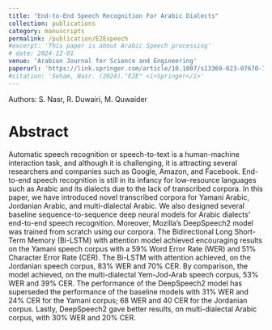 ```yaml
---
title: "End-to-End Speech Recognition For Arabic Dialects"
collection: publications
category: manuscripts
permalink: /publication/E2Espeech
#excerpt: 'This paper is about Arabic Speech processing'
# date: 2024-12-01
venue: 'Arabian Journal for Science and Engineering'
paperurl: 'https://link.springer.com/article/10.1007/s13369-023-07670-7'
#citation: 'Seham, Nasr. (2024)."E2E" <i>Springer</i>'
---
```

Authors: S. Nasr, R. Duwairi, M. Quwaider

# Abstract
Automatic speech recognition or speech-to-text is a human-machine interaction task, and although it is challenging, it is attracting several researchers and companies such as Google, Amazon, and Facebook. End-to-end speech recognition is still in its infancy for low-resource languages such as Arabic and its dialects due to the lack of transcribed corpora. In this paper, we have introduced novel transcribed corpora for Yamani Arabic, Jordanian Arabic, and multi-dialectal Arabic. We also designed several baseline sequence-to-sequence deep neural models for Arabic dialects’ end-to-end speech recognition. Moreover, Mozilla’s DeepSpeech2 model was trained from scratch using our corpora. The Bidirectional Long Short-Term Memory (Bi-LSTM) with attention model achieved encouraging results on the Yamani speech corpus with a 59% Word Error Rate (WER) and 51% Character Error Rate (CER). The Bi-LSTM with attention achieved, on the Jordanian speech corpus, 83% WER and 70% CER. By comparison, the model achieved, on the multi-dialectal Yem-Jod-Arab speech corpus, 53% WER and 39% CER. The performance of the DeepSpeech2 model has superseded the performance of the baseline models with 31% WER and 24% CER for the Yamani corpus; 68 WER and 40 CER for the Jordanian corpus. Lastly, DeepSpeech2 gave better results, on multi-dialectal Arabic corpus, with 30% WER and 20% CER.
